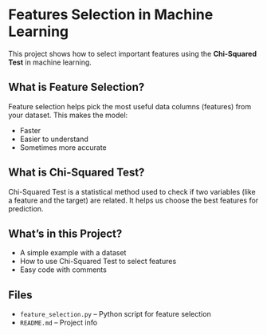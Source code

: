 # Features Selection in Machine Learning

This project shows how to select important features using the **Chi-Squared Test** in machine learning.

## What is Feature Selection?

Feature selection helps pick the most useful data columns (features) from your dataset. This makes the model:

- Faster  
- Easier to understand   
- Sometimes more accurate
  
##  What is Chi-Squared Test?

Chi-Squared Test is a statistical method used to check if two variables (like a feature and the target) are related. It helps us choose the best features for prediction.

##  What’s in this Project?

- A simple example with a dataset  
- How to use Chi-Squared Test to select features  
- Easy code with comments  

##  Files

- `feature_selection.py` – Python script for feature selection  
- `README.md` – Project info  

